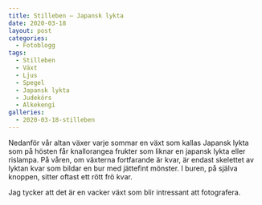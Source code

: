 ```yaml
---
title: Stilleben – Japansk lykta
date: 2020-03-18
layout: post
categories:
  - Fotoblogg
tags:
  - Stilleben
  - Växt
  - Ljus
  - Spegel
  - Japansk lykta
  - Judekörs
  - Alkekengi
galleries:
  - 2020-03-18-stilleben
---
```


Nedanför vår altan växer varje sommar en växt som kallas Japansk lykta som på hösten får knallorangea frukter som liknar en japansk lykta eller rislampa. På våren, om växterna fortfarande är kvar, är endast skelettet av lyktan kvar som bildar en bur med jättefint mönster. I buren, på själva knoppen, sitter oftast ett rött frö kvar.

Jag tycker att det är en vacker växt som blir intressant att fotografera.
